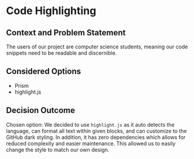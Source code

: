 # Code Highlighting

## Context and Problem Statement

The users of our project are computer science students, meaning our code snippets need to be readable and discernible.   

## Considered Options

* Prism
* highlight.js

## Decision Outcome

Chosen option: We decided to use `highlight.js` as it auto detects the language, can format all text within given blocks, and can customize to the GitHub dark styling. In addition, it has zero dependencies which allows for reduced complexity and easier maintenance. This allowed us to easily change the style to match our own design.
